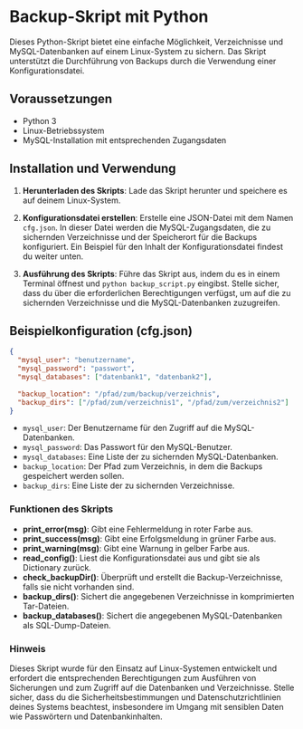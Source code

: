 # Backup-Skript mit Python

Dieses Python-Skript bietet eine einfache Möglichkeit, Verzeichnisse und MySQL-Datenbanken auf einem Linux-System zu sichern. Das Skript unterstützt die Durchführung von Backups durch die Verwendung einer Konfigurationsdatei.

## Voraussetzungen

- Python 3
- Linux-Betriebssystem
- MySQL-Installation mit entsprechenden Zugangsdaten

## Installation und Verwendung

1. **Herunterladen des Skripts**: Lade das Skript herunter und speichere es auf deinem Linux-System.

2. **Konfigurationsdatei erstellen**: Erstelle eine JSON-Datei mit dem Namen `cfg.json`. In dieser Datei werden die MySQL-Zugangsdaten, die zu sichernden Verzeichnisse und der Speicherort für die Backups konfiguriert. Ein Beispiel für den Inhalt der Konfigurationsdatei findest du weiter unten.

3. **Ausführung des Skripts**: Führe das Skript aus, indem du es in einem Terminal öffnest und `python backup_script.py` eingibst. Stelle sicher, dass du über die erforderlichen Berechtigungen verfügst, um auf die zu sichernden Verzeichnisse und die MySQL-Datenbanken zuzugreifen.

## Beispielkonfiguration (cfg.json)

```json
{
  "mysql_user": "benutzername", 
  "mysql_password": "passwort",
  "mysql_databases": ["datenbank1", "datenbank2"],
  
  "backup_location": "/pfad/zum/backup/verzeichnis",
  "backup_dirs": ["/pfad/zum/verzeichnis1", "/pfad/zum/verzeichnis2"]
}
```
- `mysql_user`: Der Benutzername für den Zugriff auf die MySQL-Datenbanken.
- `mysql_password`: Das Passwort für den MySQL-Benutzer.
- `mysql_databases`: Eine Liste der zu sichernden MySQL-Datenbanken.
- `backup_location`: Der Pfad zum Verzeichnis, in dem die Backups gespeichert werden sollen.
- `backup_dirs`: Eine Liste der zu sichernden Verzeichnisse.
  
### Funktionen des Skripts

- **print_error(msg)**: Gibt eine Fehlermeldung in roter Farbe aus.
- **print_success(msg)**: Gibt eine Erfolgsmeldung in grüner Farbe aus.
- **print_warning(msg)**: Gibt eine Warnung in gelber Farbe aus.
- **read_config()**: Liest die Konfigurationsdatei aus und gibt sie als Dictionary zurück.
- **check_backupDir()**: Überprüft und erstellt die Backup-Verzeichnisse, falls sie nicht vorhanden sind.
- **backup_dirs()**: Sichert die angegebenen Verzeichnisse in komprimierten Tar-Dateien.
- **backup_databases()**: Sichert die angegebenen MySQL-Datenbanken als SQL-Dump-Dateien.

### Hinweis

Dieses Skript wurde für den Einsatz auf Linux-Systemen entwickelt und erfordert die entsprechenden Berechtigungen zum Ausführen von Sicherungen und zum Zugriff auf die Datenbanken und Verzeichnisse. Stelle sicher, dass du die Sicherheitsbestimmungen und Datenschutzrichtlinien deines Systems beachtest, insbesondere im Umgang mit sensiblen Daten wie Passwörtern und Datenbankinhalten.
